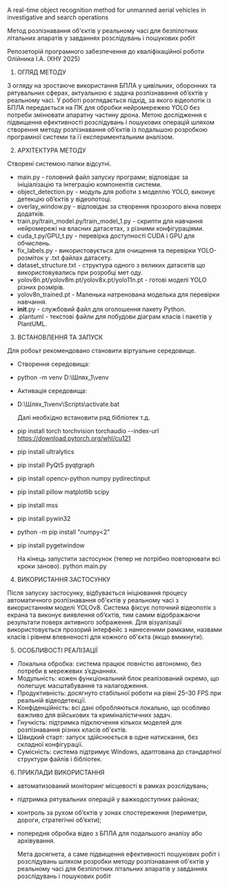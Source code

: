   A real-time object recognition method for unmanned aerial vehicles in investigative and search operations

  Метод розпізнавання об'єктів у реальному часі для безпілотних літальних апаратів у завданнях розслідувань і пошукових робіт

  Репозеторій програмного забезпечення до кваліфікаційної роботи Олійника І.А. (ХНУ 2025)

1. ОГЛЯД МЕТОДУ

  З огляду на зростаюче використання БПЛА у цивільних, оборонних та рятувальних сферах, актуальною є задача розпізнавання об’єктів у реальному часі. У роботі розглядається підхід, за якого відеопотік із БПЛА передається на ПК для обробки нейромережею YOLO без потреби змінювати апаратну частину дрона. Метою дослідження є підвищення ефективності розслідувань і пошукових операцій шляхом створення методу розпізнавання об’єктів із подальшою розробкою програмної системи та її експериментальним аналізом.

2. АРХІТЕКТУРА МЕТОДУ

  Створені системою папки відсутні.

* main.py - головний файл запуску програми; відповідає за ініціалізацію та інтеграцію компонентів системи.
* object_detection.py - модуль для роботи з моделлю YOLO, виконує детекцію об’єктів у відеопотоці.
* overlay_window.py - відповідає за створення прозорого вікна поверх додатків.
* train.py/train_model.py/train_model_1.py - скрипти для навчання нейромережі на власних датасетах, з різними конфігураціями.
* cuda_t.py/GPU_t.py - перевірка доступності CUDA і GPU для обчислень.
* fix_labels.py - використовується для очищення та перевірки YOLO-розміток у .txt файлах датасету.
* dataset_structure.txt - структура одного з великих датасетів що використовувались при розробці мет оду.
* yolov8n.pt/yolov8m.pt/yolov8x.pt/yolo11n.pt - готові моделі YOLO різних розмірів.
* yolov8n_trained.pt - Маленька натренована моделька для перевірки навчання.
* __init__.py - службовий файл для оголошення пакету Python.
* .plantuml - текстові файли для побудови діаграм класів і пакетів у PlantUML.

3. ВСТАНОВЛЕННЯ ТА ЗАПУСК

  Для робоьт рекомендовано становити віртуальне середовище.

* Створення середовища:
* python -m venv D:\Шлях_1\\venv
* Активація середовища:
* D:\Шлях_1\venv\Scripts\activate.bat

  Далі необхідно встановити ряд бібліотек т.д.
* pip install torch torchvision torchaudio --index-url https://download.pytorch.org/whl/cu121
* pip install ultralytics
* pip install PyQt5 pyqtgraph
* pip install opencv-python numpy pydirectinput
* pip install pillow matplotlib scipy
* pip install mss
* pip install pywin32
* python -m pip install "numpy<2"
* pip install pygetwindow

  На кінець запустити застосунок (тепер не потрібно повторювати всі кроки заново).
python main.py

4. ВИКОРИСТАННЯ ЗАСТОСУНКУ

  Після запуску застосунку, відбувається ініціювання процесу автоматичного розпізнавання об'єктів у реальному часі з використанням моделі YOLOv8. Система фіксує поточний відеопотік з екрана та виконує виявлення об’єктів, тим самим відображаючи результати поверх активного зображення. Для візуалізації використовується прозорий інтерфейс з нанесеними рамками, назвами класів і рівнем впевненості для кожного об'єкта (якщо вмикнути).

5. ОСОБЛИВОСТІ РЕАЛІЗАЦІЇ
* Локальна обробка: система працює повністю автономно, без потреби в мережевих з’єднаннях.
* Модульність: кожен функціональний блок реалізований окремо, що полегшує масштабування та налагодження.
* Продуктивність: досягнуто стабільної роботи на рівні 25–30 FPS при реальній відеодетекції.
* Конфіденційність: всі дані обробляються локально, що особливо важливо для військових та криміналістичних задач.
* Гнучкість: підтримка підключення кількох моделей для розпізнавання різних класів об'єктів.
* Швидкий старт: запуск здійснюється в одне натискання, без складної конфігурації.
* Сумісність: система підтримує Windows, адаптована до стандартної структури файлів і бібліотек.
  
6. ПРИКЛАДИ ВИКОРИСТАННЯ
* автоматизований моніторинг місцевості в рамках розслідувань;
* підтримка рятувальних операцій у важкодоступних районах;
* контроль за рухом об’єктів у зонах спостереження (периметри, дороги, стратегічні об’єкти);
* попередня обробка відео з БПЛА для подальшого аналізу або архівування.

  Мета досягнета, а саме підвищення ефективності пошукових робіт і розслідувань шляхом розробки методу розпізнавання об'єктів у реальному часі для безпілотних літальних апаратів у завданнях розслідувань і пошукових робіт
